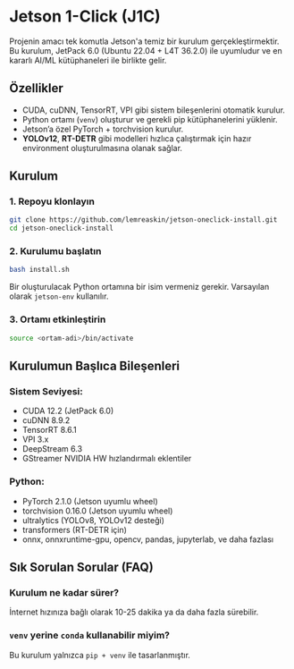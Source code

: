 # Jetson 1-Click (J1C)

Projenin amacı tek komutla Jetson'a temiz bir kurulum gerçekleştirmektir.
Bu kurulum, JetPack 6.0 (Ubuntu 22.04 + L4T 36.2.0) ile uyumludur ve en kararlı AI/ML kütüphaneleri ile birlikte gelir.

## Özellikler

- CUDA, cuDNN, TensorRT, VPI gibi sistem bileşenlerini otomatik kurulur.
- Python ortamı (`venv`) oluşturur ve gerekli pip kütüphanelerini yüklenir.
- Jetson’a özel PyTorch + torchvision kurulur.
- **YOLOv12**, **RT-DETR** gibi modelleri hızlıca çalıştırmak için hazır environment oluşturulmasına olanak sağlar.

## Kurulum

### 1. Repoyu klonlayın

```bash
git clone https://github.com/lemreaskin/jetson-oneclick-install.git
cd jetson-oneclick-install
```

### 2. Kurulumu başlatın

```bash
bash install.sh
```

Bir oluşturulacak Python ortamına bir isim vermeniz gerekir. Varsayılan olarak `jetson-env` kullanılır.

### 3. Ortamı etkinleştirin

```bash
source <ortam-adi>/bin/activate
```

## Kurulumun Başlıca Bileşenleri

### Sistem Seviyesi:
- CUDA 12.2 (JetPack 6.0)
- cuDNN 8.9.2
- TensorRT 8.6.1
- VPI 3.x
- DeepStream 6.3
- GStreamer NVIDIA HW hızlandırmalı eklentiler

### Python:
- PyTorch 2.1.0 (Jetson uyumlu wheel)
- torchvision 0.16.0 (Jetson uyumlu wheel)
- ultralytics (YOLOv8, YOLOv12 desteği)
- transformers (RT-DETR için)
- onnx, onnxruntime-gpu, opencv, pandas, jupyterlab, ve daha fazlası

## Sık Sorulan Sorular (FAQ)

### Kurulum ne kadar sürer?
İnternet hızınıza bağlı olarak 10-25 dakika ya da daha fazla sürebilir.

### `venv` yerine `conda` kullanabilir miyim?
Bu kurulum yalnızca `pip + venv` ile tasarlanmıştır. 

